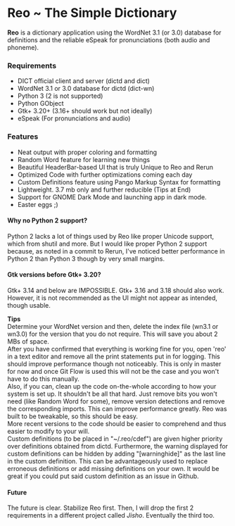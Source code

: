 # Reo ~ The Simple Dictionary
**Reo** is a dictionary application using the WordNet 3.1 (or 3.0) database for definitions and the reliable eSpeak for pronunciations (both audio and phoneme).

### Requirements
 * DICT official client and server (dictd and dict)
 * WordNet 3.1 or 3.0 database for dictd (dict-wn)
 * Python 3 (2 is not supported)
 * Python GObject
 * Gtk+ 3.20+ (3.16+ should work but not ideally)
 * eSpeak (For pronunciations and audio)

### Features
 * Neat output with proper coloring and formatting
 * Random Word feature for learning new things
 * Beautiful HeaderBar-based UI that is truly Unique to Reo and Rerun
 * Optimized Code with further optimizations coming each day
 * Custom Definitions feature using Pango Markup Syntax for formatting
 * Lightweight. 3.7 mb only and further reducible (Tips at End)
 * Support for GNOME Dark Mode and launching app in dark mode.
 * Easter eggs ;)

#### Why no Python 2 support?
Python 2 lacks a lot of things used by Reo like proper Unicode support, which from shutil and more. But I would like proper Python 2 support because, as noted in a commit to Rerun, I've noticed better performance in Python 2 than Python 3 though by very small margins.

#### Gtk versions before Gtk+ 3.20?
Gtk+ 3.14 and below are IMPOSSIBLE. Gtk+ 3.16 and 3.18 should also work. However, it is not recommended as the UI might not appear as intended, though usable.

**Tips**  
Determine your WordNet version and then, delete the index file (wn3.1 or wn3.0) for the version that you do not require. This will save you about 2 MBs of space.  
After you have confirmed that everything is working fine for you, open 'reo' in a text editor and remove all the print statements put in for logging. This should improve performance though not noticeably. This is only in master for now and once Git Flow is used this will not be the case and you won't have to do this manually.  
Also, if you can, clean up the code on-the-whole according to how your system is set up. It shouldn't be all that hard. Just remove bits you won't need (like Random Word for some), remove version detections and remove the corresponding imports. This can improve performance greatly. Reo was built to be tweakable, so this should be easy.  
More recent versions to the code should be easier to comprehend and thus easier to modify to your will.  
Custom definitions (to be placed in "~/.reo/cdef") are given higher priority over definitions obtained from dictd. Furthermore, the warning displayed for custom definitions can be hidden by adding "[warninghide]" as the last line in the custom definition. This can be advantageously used to replace erroneous definitions or add missing definitions on your own. It would be great if you could put said custom definition as an issue in Github.

#### Future
The future is clear. Stabilize Reo first. Then, I will drop the first 2 requirements in a different project called *Jisho*. Eventually the third too.
